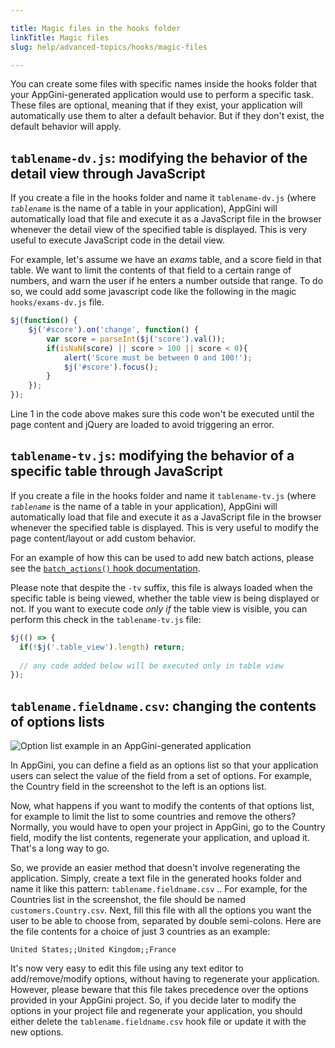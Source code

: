 ```yaml
---

title: Magic files in the hooks folder
linkTitle: Magic files
slug: help/advanced-topics/hooks/magic-files

---
```


You can create some files with specific names inside the hooks folder that your AppGini-generated application would use to perform a specific task. These files are optional, meaning that if they exist, your application will automatically use them to alter a default behavior. But if they don't exist, the default behavior will apply.

## `tablename-dv.js`: modifying the behavior of the detail view through JavaScript

If you create a file in the hooks folder and name it `tablename-dv.js` (where *`tablename`* is the name of a table in your application), AppGini will automatically load that file and execute it as a JavaScript file in the browser whenever the detail view of the specified table is displayed. This is very useful to execute JavaScript code in the detail view.

For example, let's assume we have an *exams* table, and a score field in that table. We want to limit the contents of that field to a certain range of numbers, and warn the user if he enters a number outside that range. To do so, we could add some javascript code like the following in the magic `hooks/exams-dv.js` file.

```javascript
$j(function() { 
    $j('#score').on('change', function() {
        var score = parseInt($j('score').val());
        if(isNaN(score) || score > 100 || score < 0){
            alert('Score must be between 0 and 100!');
            $j('#score').focus();
        }
    });
});
```

Line 1 in the code above makes sure this code won't be executed until the page content and jQuery are loaded to avoid triggering an error.

## `tablename-tv.js`: modifying the behavior of a specific table through JavaScript

If you create a file in the hooks folder and name it `tablename-tv.js` (where *`tablename`* is the name of a table in your application), AppGini will automatically load that file and execute it as a JavaScript file in the browser whenever the specified table is displayed. This is very useful to modify the page content/layout or add custom behavior.

For an example of how this can be used to add new batch actions, please see the [`batch_actions()` hook documentation](/appgini/help/advanced-topics/hooks/multiple-record-batch-actions).

Please note that despite the `-tv` suffix, this file is always loaded when the specific table is being viewed, whether the table view is being displayed or not. If you want to execute code *only if* the table view is visible, you can perform this check in the `tablename-tv.js` file:

```javascript
$j(() => {
  if(!$j('.table_view').length) return;
      
  // any code added below will be executed only in table view
});
```

## `tablename.fieldname.csv`: changing the contents of options lists

![Option list example in an AppGini-generated application](https://cdn.bigprof.com/appgini-desktop/help/options-list-in-detail-view.png)

In AppGini, you can define a field as an options list so that your application users can select the value of the field from a set of options. For example, the Country field in the screenshot to the left is an options list.

Now, what happens if you want to modify the contents of that options list, for example to limit the list to some countries and remove the others? Normally, you would have to open your project in AppGini, go to the Country field, modify the list contents, regenerate your application, and upload it. That's a long way to go.

So, we provide an easier method that doesn't involve regenerating the application. Simply, create a text file in the generated hooks folder and name it like this pattern: `tablename.fieldname.csv` .. For example, for the Countries list in the screenshot, the file should be named `customers.Country.csv`. Next, fill this file with all the options you want the user to be able to choose from, separated by double semi-colons. Here are the file contents for a choice of just 3 countries as an example:

```
United States;;United Kingdom;;France
```

It's now very easy to edit this file using any text editor to add/remove/modify options, without having to regenerate your application. However, please beware that this file takes precedence over the options provided in your AppGini project. So, if you decide later to modify the options in your project file and regenerate your application, you should either delete the `tablename.fieldname.csv` hook file or update it with the new options.